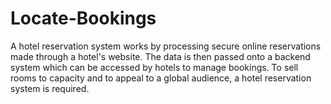 # Locate-Bookings
A hotel reservation system works by processing secure online reservations made through a hotel's website. The data is then passed onto a backend system which can be accessed by hotels to manage bookings. To sell rooms to capacity and to appeal to a global audience, a hotel reservation system is required.
